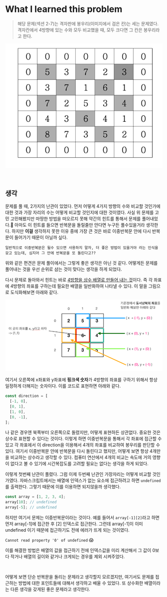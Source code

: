 # What I learned this problem

> 해당 문제(섹션 2-7)는 격자판에 봉우리(이미지에서 검은 칸)는 세는 문제였다. 격자칸에서 4방향에 있는 수와 모두 비교했을 때, 모두 크다면 그 칸은 봉우리라고 한다.

![problem](../../images/s02_07.png)

<br />

## 생각

문제를 풀 때, 2가지의 난관이 있었다. 먼저 어떻게 4가지 방향의 수와 비교할 것인가에 대한 것과 가장 자리의 수는 어떻게 비교할 것인지에 대한 것이였다. 사실 위 문제를 고민 고민해봤지만 마땅한 방법을 떠오르지 못해 약간의 힌트를 통해서 문제를 풀어내었다.🤪 아마도 이 힌트를 들으면 반복문을 돌릴줄만 안다면 누구든 풀수있을거라 생각한다. 하지만 **이걸** 생각하지 못한 이유 중에 가장 큰 것은 바로 이중반복문 안에 다시 반복문이 들어가기 때문이 아닐까 싶다.

`일반적으로 이중반복문은 될수 있으면 사용하지 말자, 더 좋은 방법이 있을거야 라는 인식을 갖고 있는데, 심지어 그 안에 반복문을 또 돌린다고??`

위와 같은 편견은 문제 풀이에서는 그렇게 좋은 생각은 아닌 것 같다. 어떻게든 문제를 풀어내는 것을 우선 순위로 삼는 것이 맞다는 생각을 하게 되었다.

다시 문제로 돌아와서 힌트는 바로 <u>4방향을 상수 배열로 만들어 내는 것</u>이다. 즉 각 좌표에 4방향의 좌표를 구하는데 필요한 배열을 일반화하여 나타낼 수 있다. 이 말을 그림으로 도식화해보면 아래와 같다.

![direction](../../images/direction.png)

여기서 오른쪽에 x좌표와 y좌표에 **핑크색 숫자**가 4방향의 좌표를 구하기 위해서 항상 일정하게 더해지는 숫자이다. 이를 코드로 표현하면 아래와 같다.

```js
const direction = [
  [-1, 0],
  [0, 1],
  [1, 0],
  [0, -1],
];
```

나 같은 경우엔 북쪽부터 오른쪽으로 돌렸지만, 어떻게 표현하든 상관없다. 중요한 것은 상수로 표현할 수 있다는 것이다. 이렇게 하면 이중반복문을 통해서 각 좌표에 접근할 수 있고 각 좌표에서 이 direction을 이용해서 4개의 좌표를 비교하여 봉우리를 판단할 수 있다. 여기서 이중반복문 안에 반복문을 다시 돌린다고 했지만, 어떻게 보면 항상 4개만을 비교하는 상수라고 생각할 수 있다. 컴퓨터 연산에서 4개의 비교는 속도에 거의 영향이 없다고 볼 수 있기에 시간복잡도를 고려할 필요는 없다는 생각을 하게 되었다.

이렇게 첫번째 난관이 풀렸다. 그럼 이제 두번째 난관인 가장자리는 어떻게 비교할 것인가였다. 자바스크립트에서는 배열에 인덱스가 없는 요소에 접근하려고 하면 `undefined`를 출력한다. 그렇기 때문에 이를 이용하면 되지않을까 생각했다.

```js
const array = [1, 2, 3, 4];
array[10]; // undefined
array[-5]; // undefined
```

하지만 여기서 문제는 이중반복문이라는 것이다. 예를 들어서 `array[-1][2]`라고 하면 먼저 array[-1]에 접근한 후 [2] 인덱스로 접근한다. 그런데 array[-1]이 이미 undefined 이기 때문에 접근하기도 전에 에러가 뜨게 되는 것이였다.

`Cannot read property '0' of undefined` 😱

이를 해결한 방법은 배열의 값을 접근하기 전에 인덱스값을 미리 계산해서 그 값이 0보다 작거나 배열의 길이와 같거나 크게되는 경우를 제외 시켜주었다.

<br />

어떻게 보면 단순 반복문을 돌리는 문제라고 생각할지 모르겠지만, 여기서도 문제를 접근하는 방법에 대한 포인트들에 대해서 생각하고 배울 수 있었다. 또 상수화한 배열이라는 다른 생각을 갖게된 좋은 문제라고 생각한다.
